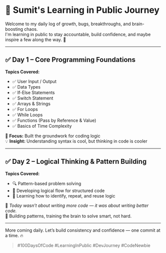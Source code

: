 # 🧠 Sumit's Learning in Public Journey

Welcome to my daily log of growth, bugs, breakthroughs, and brain-boosting chaos.  
I'm learning in public to stay accountable, build confidence, and maybe inspire a few along the way. 🚀

---

## ✅ Day 1 – Core Programming Foundations

**Topics Covered:**
- ✅ User Input / Output  
- ✅ Data Types  
- ✅ If-Else Statements  
- ✅ Switch Statement  
- ✅ Arrays & Strings  
- ✅ For Loops  
- ✅ While Loops  
- ✅ Functions (Pass by Reference & Value)  
- ✅ Basics of Time Complexity  

🧩 **Focus:** Built the groundwork for coding logic  
💡 **Insight:** Understanding syntax is cool, but thinking in code is cooler

---

## ✅ Day 2 – Logical Thinking & Pattern Building

**Topics Covered:**
- 🔍 Pattern-based problem solving  
- 🧠 Developing logical flow for structured code  
- 📌 Learning how to identify, repeat, and reuse logic  

💬 *Today wasn’t about writing more code — it was about writing better code.*  
🧱 Building patterns, training the brain to solve smart, not hard.

---

More coming daily. Let’s build consistency and confidence — one commit at a time. 🔥

> #100DaysOfCode #LearningInPublic #DevJourney #CodeNewbie
